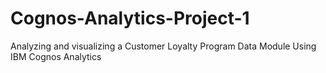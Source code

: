 # Cognos-Analytics-Project-1
Analyzing and visualizing a Customer Loyalty Program Data Module Using IBM Cognos Analytics

